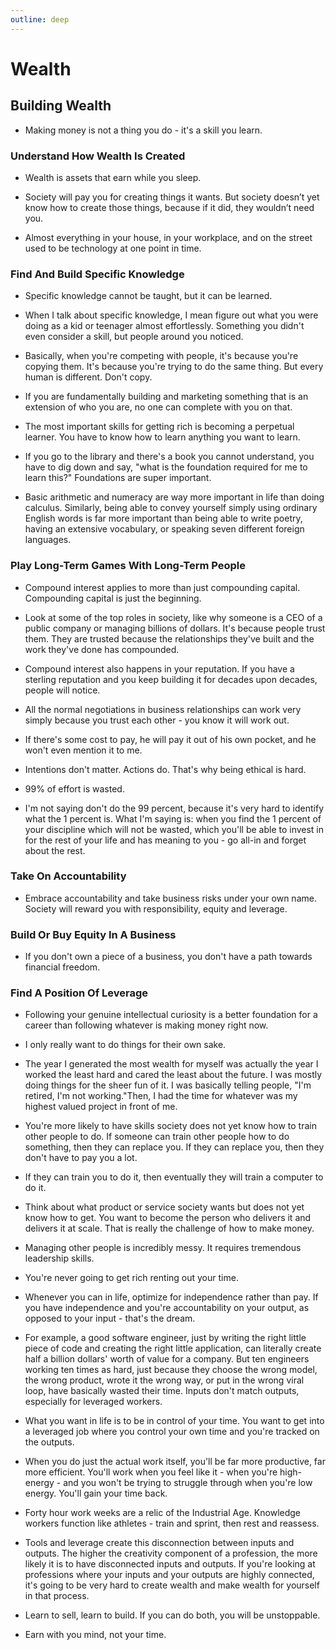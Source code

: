 ```yaml
---
outline: deep
---
```


# Wealth

## Building Wealth

- Making money is not a thing you do - it's a skill you learn.

### Understand How Wealth Is Created

- Wealth is assets that earn while you sleep.

- Society will pay you for creating things it wants. But society doesn’t yet know how to create those things, because if it did, they wouldn’t need you.

- Almost everything in your house, in your workplace, and on the street used to be technology at one point in time.

### Find And Build Specific Knowledge

- Specific knowledge cannot be taught, but it can be learned.

- When I talk about specific knowledge, I mean figure out what you were doing as a kid or teenager almost effortlessly. Something you didn't even consider a skill, but people around you noticed.

- Basically, when you're competing with people, it's because you're copying them. It's because you're trying to do the same thing. But every human is different. Don't copy.

- If you are fundamentally building and marketing something that is an extension of who you are, no one can complete with you on that.

- The most important skills for getting rich is becoming a perpetual learner. You have to know how to learn anything you want to learn.

- If you go to the library and there's a book you cannot understand, you have to dig down and say, "what is the foundation required for me to learn this?" Foundations are super important.

- Basic arithmetic and numeracy are way more important in life than doing calculus. Similarly, being able to convey yourself simply using ordinary English words is far more important than being able to write poetry, having an extensive vocabulary, or speaking seven different foreign languages.

### Play Long-Term Games With Long-Term People

- Compound interest applies to more than just compounding capital. Compounding capital is just the beginning.

- Look at some of the top roles in society, like why someone is a CEO of a public company or managing billions of dollars. It's because people trust them. They are trusted because the relationships they've built and the work they've done has compounded.

- Compound interest also happens in your reputation. If you have a sterling reputation and you keep building it for decades upon decades, people will notice.

- All the normal negotiations in business relationships can work very simply because you trust each other - you know it will work out.

- If there's some cost to pay, he will pay it out of his own pocket, and he won't even mention it to me.

- Intentions don't matter. Actions do. That's why being ethical is hard.

- 99% of effort is wasted.

- I'm not saying don't do the 99 percent, because it's very hard to identify what the 1 percent is. What I'm saying is: when you find the 1 percent of your discipline which will not be wasted, which you'll be able to invest in for the rest of your life and has meaning to you - go all-in and forget about the rest.

### Take On Accountability

- Embrace accountability and take business risks under your own name. Society will reward you with responsibility, equity and leverage.

### Build Or Buy Equity In A Business

- If you don't own a piece of a business, you don't have a path towards financial freedom.

### Find A Position Of Leverage

- Following your genuine intellectual curiosity is a better foundation for a career than following whatever is making money right now.

- I only really want to do things for their own sake.

- The year I generated the most wealth for myself was actually the year I worked the least hard and cared the least about the future. I was mostly doing things for the sheer fun of it. I was basically telling people, "I'm retired, I'm not working."Then, I had the time for whatever was my highest valued project in front of me.

- You're more likely to have skills society does not yet know how to train other people to do. If someone can train other people how to do something, then they can replace you. If they can replace you, then they don't have to pay you a lot.

- If they can train you to do it, then eventually they will train a computer to do it.

- Think about what product or service society wants but does not yet know how to get. You want to become the person who delivers it and delivers it at scale. That is really the challenge of how to make money.

- Managing other people is incredibly messy. It requires tremendous leadership skills.

- You're never going to get rich renting out your time.

- Whenever you can in life, optimize for independence rather than pay. If you have independence and you're accountability on your output, as opposed to your input - that's the dream.

- For example, a good software engineer, just by writing the right little piece of code and creating the right little application, can literally create half a billion dollars' worth of value for a company. But ten engineers working ten times as hard, just because they choose the wrong model, the wrong product, wrote it the wrong way, or put in the wrong viral loop, have basically wasted their time. Inputs don't match outputs, especially for leveraged workers.

- What you want in life is to be in control of your time. You want to get into a leveraged job where you control your own time and you're tracked on the outputs.

- When you do just the actual work itself, you'll be far more productive, far more efficient. You'll work when you feel like it - when you're high-energy - and you won't be trying to struggle through when you're low energy. You'll gain your time back.

- Forty hour work weeks are a relic of the Industrial Age. Knowledge workers function like athletes - train and sprint, then rest and reassess.

- Tools and leverage create this disconnection between inputs and outputs. The higher the creativity component of a profession, the more likely it is to have disconnected inputs and outputs. If you're looking at professions where your inputs and your outputs are highly connected, it's going to be very hard to create wealth and make wealth for yourself in that process.

- Learn to sell, learn to build. If you can do both, you will be unstoppable.

- Earn with you mind, not your time.
